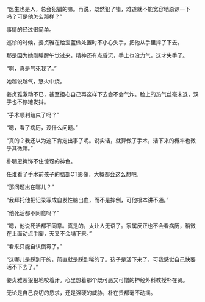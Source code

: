 “医生也是人，总会犯错的嘛。再说，既然犯了错，难道就不能宽容地原谅一下吗？可是他怎么那样？”

事情的经过很简单。

巡诊的时候，姜贞雅在给宝蓝做处置时不小心失手，把他从手里摔了下去。

那是因为她刚睡醒午觉过来，精神还有点昏沉，手上也没力气，这才失手了。

“啊，真是气死我了。”

她越说越气，怒火中烧。

姜贞雅激动不已，甚至担心自己再这样下去会不会气炸。脸上的热气丝毫未退，双手也不停地发抖。

“手术顺利结束了吗？”

“嗯，看了病历，没什么问题。”

“真的？我还以为这下肯定出事了呢。说实话，就算做了手术，活下来的概率也微乎其微嘛。”

朴明恩掩饰不住惊讶的神色。

任谁看了手术前孩子的脑部CT影像，大概都会这么想吧。

“那问题出在哪儿？”

“我拜托他把记录写成自发性脑出血，而不是摔倒，可他根本讲不通。”

“他死活都不同意吗？”

“嗯，他说死活都不同意。真是的，太让人无语了。家属反正也不会看病历，稍微在上面动点手脚，天又不会塌下来。”

“看来只能自认倒霉了。”

“这哪儿是踩到干的，简直就是踩到稀的了。孩子是活下来了，可我感觉自己快要活不下去了。”

姜贞雅恶狠狠地咬着牙。心里想着那个既可恶又可憎的神经外科教授朴在贤。

无论是自己哀切的恳求，还是强硬的威胁，朴在贤都毫不动摇。